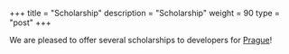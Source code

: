 +++
title = "Scholarship"
description = "Scholarship"
weight = 90
type = "post"
+++

We are pleased to offer several scholarships to developers for [Prague](https://docs.google.com/forms/d/e/1FAIpQLSda5XZi3ygWQPKO4uQa3rQrMpvXTLnWmvUJfkl320UAV4BETw/viewform)!

